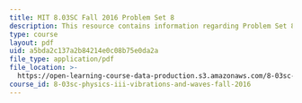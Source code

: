 ```yaml
---
title: MIT 8.03SC Fall 2016 Problem Set 8
description: This resource contains information regarding Problem Set 8
type: course
layout: pdf
uid: a5bda2c137a2b84214e0c08b75e0da2a
file_type: application/pdf
file_location: >-
  https://open-learning-course-data-production.s3.amazonaws.com/8-03sc-physics-iii-vibrations-and-waves-fall-2016/a5bda2c137a2b84214e0c08b75e0da2a_MIT8_03SCF16_ProblemSet8.pdf
course_id: 8-03sc-physics-iii-vibrations-and-waves-fall-2016
---
```

